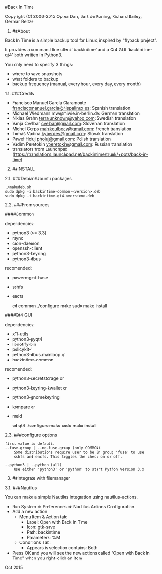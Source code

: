 #Back In Time

Copyright (C) 2008-2015 Oprea Dan, Bart de Koning, Richard Bailey, Germar Reitze

1. ##About

Back In Time is a simple backup tool for Linux, inspired by "flyback project".

It provides a command line client 'backintime' and a Qt4 GUI 'backintime-qt4'
both written in Python3.

You only need to specify 3 things:
* where to save snapshots
* what folders to backup
* backup frequency (manual, every hour, every day, every month)

1.1. ###Credits

* Francisco Manuel García Claramonte <franciscomanuel.garcia@hispalinux.es>: Spanish translation
* Michael Wiedmann <mw@miwie.in-berlin.de>: German translation
* Niklas Grahn <terra.unknown@yahoo.com>: Swedish translation
* Vanja Cvelbar <cvelbar@gmail.com>: Slovenian translation
* Michel Corps <mahikeulbody@gmail.com>: French translation
* Tomáš Vadina <kyberdev@gmail.com>: Slovak translation
* Paweł Hołuj <pholuj@gmail.com>: Polish translation
* Vadim Peretokin <vperetokin@gmail.com>: Russian translation
* translators from Launchpad (https://translations.launchpad.net/backintime/trunk/+pots/back-in-time)

2. ##INSTALL

2.1. ###Debian/Ubuntu packages

    ./makedeb.sh
    sudo dpkg -i backintime-common-<version>.deb
    sudo dpkg -i backintime-qt4-<version>.deb

2.2. ###From sources

####Common

dependencies:
* python3 (>= 3.3)
* rsync
* cron-daemon
* openssh-client
* python3-keyring
* python3-dbus

recomended:
* powermgmt-base
* sshfs
* encfs

    cd common
    ./configure
    make
    sudo make install


####Qt4 GUI

dependencies:
* x11-utils
* python3-pyqt4
* libnotify-bin
* policykit-1
* python3-dbus.mainloop.qt
* backintime-common

recomended:
* python3-secretstorage or
* python3-keyring-kwallet or
* python3-gnomekeyring
* kompare or
* meld

    cd qt4
    ./configure
    make
    sudo make install


2.3. ###configure options

    first value is default:
    --fuse-group | --no-fuse-group (only COMMON)
        Some distributions require user to be in group 'fuse' to use
        sshfs and encfs. This toggles the check on or off.

    --python3 | --python (all)
        Use either 'python3' or 'python' to start Python Version 3.x


3. ##Integrate with filemanager

3.1. ###Nautilus

You can make a simple Nautilus integration using nautilus-actions.
* Run System => Preferences => Nautilus Actions Configuration.
* Add a new action
    * Menu Item & Action tab:
        * Label: Open with Back In Time
        * Icon: gtk-save
        * Path: backintime
        * Parameters: %M
    * Conditions Tab:
        * Appears is selection contains: Both
* Press OK and you will see the new actions called "Open with Back In Time" when you right-click an item

Oct 2015

